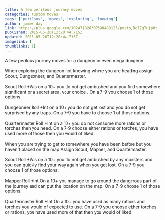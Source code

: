 ```yaml
---
title: A few perilous journey moves
categories: Custom Moves
tags: ['perilous', 'moves', 'exploring', 'knowing']
author: james day
link: https://plus.google.com/102471828307590489125/posts/Bc7Zg7ujpHt
published: 2015-05-26T12:20:44.715Z
updated: 2015-05-26T12:20:44.715Z
imagelink: []
thumblinks: []
---
```


A few perilous journey moves for a dungeon or even mega dungeon.<br /><br />When exploring the dungeon not knowing where you are heading assign Scout, Dungeoneer, and Quartermaster. <br /><br />Scout Roll +Wis on a 10+ you do not get ambushed and you find somewhere significant or a secret area, your choice . On a 7-9 you choose 1 of those options<br /><br />Dungeoneer Roll +Int on a 10+ you do not get lost and you do not get surprised by any traps. On  a 7-9 you have to choose 1 of those options.<br /><br />Quartermaster Roll +Int on a 10+ you do not consume more rations or torches then you need. On a 7-9 choose either rations or torches, you have used more of those then you would of liked.<br /><br />When you are trying to get to somewhere you have been before but you haven&#39;t placed on the map Assign Scout, Mapper, and Quartermaster.<br /><br />Scout Roll +Wis on a 10+ you do not get ambushed by any monsters and you can quickly find your way again when you get lost. On a 7-9 you choose 1 of those options.<br /><br />Mapper Roll +Int On a 10+ you manage to go around the dangerous part of the journey and can put the location on the map. On a 7-9 choose 1 of those options.<br /><br />Quartermaster Roll +Int On a 10+ you have used as many rations and torches you would of expected to use.  On a 7-9 you choose either torches or rations, you have used more of that then you would of liked.<br /><br /><br />